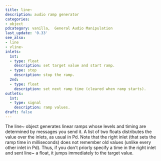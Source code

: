 ```yaml
---
title: line~
description: audio ramp generator
categories:
- object
pdcategory: vanilla,  General Audio Manipulation
last_update: '0.33'
see_also:
- line
- vline~
inlets:
  1st:
  - type: float
    description: set target value and start ramp.
  - type: stop
    description: stop the ramp.
  2nd:
  - type: float
    description: set next ramp time (cleared when ramp starts).
outlets:
  1st:
  - type: signal
    description: ramp values.
draft: false
---
```

The line~ object generates linear ramps whose levels and timing are determined by messages you send it. A list of two floats distributes the value over the inlets, as usual in Pd. Note that the right inlet (that sets the ramp time in milliseconds) does not remember old values (unlike every other inlet in Pd). Thus, if you don't priorly specify a time in the right inlet and sent line~ a float, it jumps immediately to the target value.
